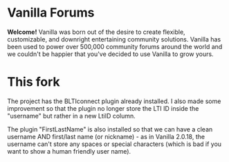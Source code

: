 # Vanilla Forums

**Welcome!** Vanilla was born out of the desire to create flexible, customizable, and downright entertaining community solutions. Vanilla has been used to power over 500,000 community forums around the world and we couldn't be happier that you've decided to use Vanilla to grow yours.

# This fork

The project has the BLTIconnect plugin already installed. I also made some improvement so that the plugin no longer store the LTI ID inside the "username" but rather in a new LtiID column. 

The plugin "FirstLastName" is also installed so that we can have a clean username AND first/last name (or nickname) - as in  Vanilla 2.0.18, the username can't store any spaces or special characters (which is bad if you want to show a human friendly user name).
